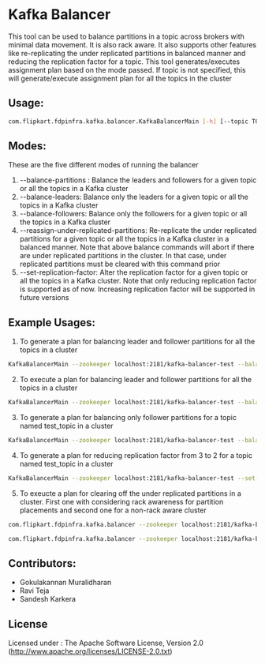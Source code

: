 # Kafka Balancer

This tool can be used to balance partitions in a topic across brokers with minimal data movement. It is also rack aware. It also supports other features like re-replicating the under replicated partitions in balanced manner and reducing the replication factor for a topic. This tool generates/executes assignment plan based on the mode passed. If topic is not specified, this will generate/execute assignment plan for all the topics in the cluster

## Usage:
```sh
com.flipkart.fdpinfra.kafka.balancer.KafkaBalancerMain [-h] [--topic TOPIC] --zookeeper ZOOKEEPER [--rack-aware] (--balance-partitions | --balance-leaders | --balance-followers | --reassign-under-replicated-partitions | --set-replication-factor replicationFactor) (--generate | --execute)
```

## Modes:
These are the five different modes of running the balancer
1. --balance-partitions : Balance the leaders and followers for a given topic or all the topics in a Kafka cluster
2. --balance-leaders: Balance only the leaders for a given topic or all the topics in a Kafka cluster
3. --balance-followers: Balance only the followers for a given topic or all the topics in a Kafka cluster
4. --reassign-under-replicated-partitions: Re-replicate the under replicated partitions for a given topic or all the topics in a Kafka cluster in a balanced manner. Note that above balance commands will abort if there are under replicated partitions in the cluster. In that case, under replicated partitions must be cleared with this command prior
5. --set-replication-factor: Alter the replication factor for a given topic or all the topics in a Kafka cluster. Note that only reducing replication factor is supported as of now. Increasing replication factor will be supported in future versions

## Example Usages:
1. To generate a plan for balancing leader and follower partitions for all the topics in a cluster
```sh
KafkaBalancerMain --zookeeper localhost:2181/kafka-balancer-test --balance-partitions --rack-aware --generate
```

2. To execute a plan for balancing leader and follower partitions for all the topics in a cluster
```sh
KafkaBalancerMain --zookeeper localhost:2181/kafka-balancer-test --balance-partitions --rack-aware --execute
```

3. To generate a plan for balancing only follower partitions for a topic named test_topic in a cluster
```sh
KafkaBalancerMain --zookeeper localhost:2181/kafka-balancer-test --balance-followers --topic test_topic --rack-aware --generate
```

4. To generate a plan for reducing replication factor from 3 to 2 for a topic named test_topic in a cluster
```sh
KafkaBalancerMain --zookeeper localhost:2181/kafka-balancer-test --set-replication-factor 2 --topic test_topic --rack-aware --generate
```

5. To exeucte a plan for clearing off the under replicated partitions in a cluster. First one with considering rack awareness for partition placements and second one for a non-rack aware cluster 
```sh
com.flipkart.fdpinfra.kafka.balancer --zookeeper localhost:2181/kafka-balancer-test --reassign-under-replicated-partitions --rack-aware --execute

com.flipkart.fdpinfra.kafka.balancer --zookeeper localhost:2181/kafka-balancer-test --reassign-under-replicated-partitions --execute
```

## Contributors:
- Gokulakannan Muralidharan
- Ravi Teja
- Sandesh Karkera

## License

Licensed under : The Apache Software License, Version 2.0
(http://www.apache.org/licenses/LICENSE-2.0.txt)
